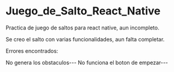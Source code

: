 # Juego_de_Salto_React_Native
Practica de juego de saltos para react native, aun incompleto.

Se creo el salto con varias funcionalidades, aun falta completar.

Errores encontrados:

No genera los obstaculos---
No funciona el boton de empezar---
